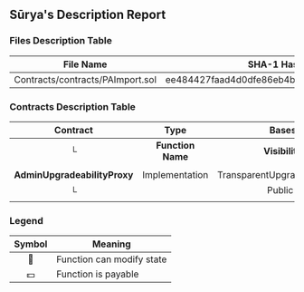 ## Sūrya's Description Report

### Files Description Table


|  File Name  |  SHA-1 Hash  |
|-------------|--------------|
| Contracts/contracts/PAImport.sol | ee484427faad4d0dfe86eb4b24c17311cedd00b4 |


### Contracts Description Table


|  Contract  |         Type        |       Bases      |                  |                 |
|:----------:|:-------------------:|:----------------:|:----------------:|:---------------:|
|     └      |  **Function Name**  |  **Visibility**  |  **Mutability**  |  **Modifiers**  |
||||||
| **AdminUpgradeabilityProxy** | Implementation | TransparentUpgradeableProxy |||
| └ | <Constructor> | Public ❗️ |  💵 | TransparentUpgradeableProxy |


### Legend

|  Symbol  |  Meaning  |
|:--------:|-----------|
|    🛑    | Function can modify state |
|    💵    | Function is payable |
